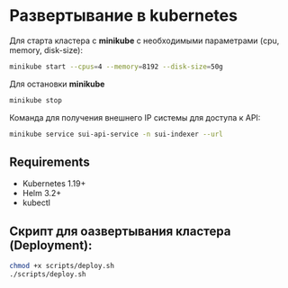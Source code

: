# Развертывание в kubernetes

Для старта кластера с **minikube** с необходимыми параметрами (cpu, memory, disk-size):

```bash
minikube start --cpus=4 --memory=8192 --disk-size=50g 
```

Для остановки **minikube**

```bash
minikube stop
```


Команда для получения внешнего IP системы для доступа к API:

```bash
minikube service sui-api-service -n sui-indexer --url
```

## Requirements
- Kubernetes 1.19+
- Helm 3.2+
- kubectl

## Скрипт для оазвертывания кластера (Deployment):
```bash
chmod +x scripts/deploy.sh
./scripts/deploy.sh
```
